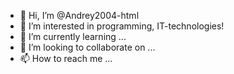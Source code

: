- 👋 Hi, I’m @Andrey2004-html
- 👀 I’m interested in programming, IT-technologies!
- 🌱 I’m currently learning ...
- 💞️ I’m looking to collaborate on ...
- 📫 How to reach me ...

<!---
Andrey2004-html/Andrey2004-html is a ✨ special ✨ repository because its `README.md` (this file) appears on your GitHub profile.
You can click the Preview link to take a look at your changes.
--->
